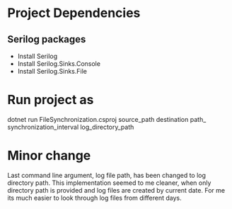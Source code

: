 # Project Dependencies

## Serilog packages
- Install Serilog
- Install Serilog.Sinks.Console
- Install Serilog.Sinks.File

# Run project as
 dotnet run FileSynchronization.csproj source_path destination path_ synchronization_interval log_directory_path

# Minor change
Last command line argument, log file path, has been changed to log directory path.
This implementation seemed to me cleaner, when only directory path is provided and log files are created by current date.
For me its much easier to look through log files from different days.



